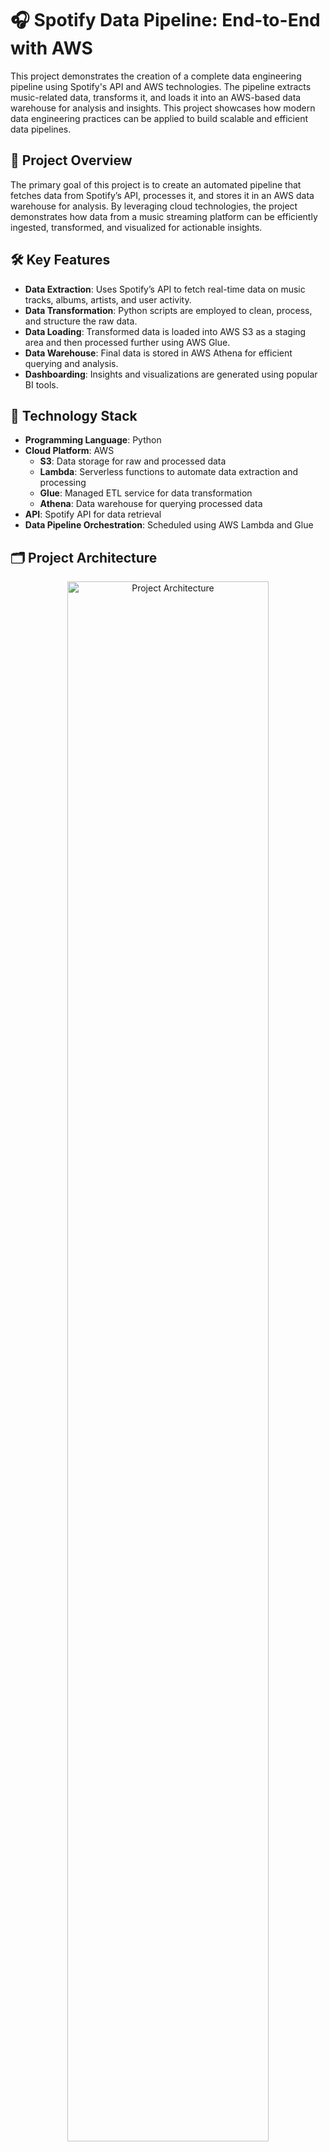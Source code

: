 # 🎧 Spotify Data Pipeline: End-to-End with AWS

This project demonstrates the creation of a complete data engineering pipeline using Spotify's API and AWS technologies. The pipeline extracts music-related data, transforms it, and loads it into an AWS-based data warehouse for analysis and insights. This project showcases how modern data engineering practices can be applied to build scalable and efficient data pipelines.

## 🌟 Project Overview

The primary goal of this project is to create an automated pipeline that fetches data from Spotify’s API, processes it, and stores it in an AWS data warehouse for analysis. By leveraging cloud technologies, the project demonstrates how data from a music streaming platform can be efficiently ingested, transformed, and visualized for actionable insights.

## 🛠️ Key Features

- **Data Extraction**: Uses Spotify’s API to fetch real-time data on music tracks, albums, artists, and user activity.
- **Data Transformation**: Python scripts are employed to clean, process, and structure the raw data.
- **Data Loading**: Transformed data is loaded into AWS S3 as a staging area and then processed further using AWS Glue.
- **Data Warehouse**: Final data is stored in AWS Athena for efficient querying and analysis.
- **Dashboarding**: Insights and visualizations are generated using popular BI tools.

## 🧰 Technology Stack

- **Programming Language**: Python  
- **Cloud Platform**: AWS
  - **S3**: Data storage for raw and processed data
  - **Lambda**: Serverless functions to automate data extraction and processing
  - **Glue**: Managed ETL service for data transformation
  - **Athena**: Data warehouse for querying processed data
- **API**: Spotify API for data retrieval
- **Data Pipeline Orchestration**: Scheduled using AWS Lambda and Glue

## 🗂️ Project Architecture

<p align="center">
  <img src="https://github.com/Prajwal0105/spotify-end-to-end-data-engineering-project/blob/main/architecture.png" alt="Project Architecture" width="80%" />
</p>

The project follows a simple yet scalable architecture:

1. **Data Ingestion**: Spotify API data is ingested and stored in AWS S3 (raw format).
2. **Data Transformation**: Python scripts running on AWS Lambda clean and process the raw data.
3. **ETL Processing**: AWS Glue is used to further transform the data and load it into a structured format.
4. **Data Warehousing**: Processed data is stored in AWS Athena, where it can be queried and analyzed.
5. **Visualization**: Insights are visualized through BI tools connected to Athena.

## 📊 Dataset and Data Sources

Data is fetched directly from Spotify’s public API, which provides comprehensive information about:

- **Tracks**: Song metadata, popularity, and streaming metrics.
- **Artists**: Artist details, follower count, and genres.
- **Albums**: Album releases, tracks, and related metadata.
- **User Activity**: Streaming habits, playlists, and interactions.

## 🚀 Setup Instructions

Follow these steps to set up and run the project:

### 1. Clone the Repository

```bash
git clone https://github.com/Prajwal0105/spotify-end-to-end-data-engineering-project.git
cd spotify-end-to-end-data-engineering-project
```

### 2. Set Up AWS

- Create an S3 bucket to store raw and processed data.
- Set up AWS Glue for ETL jobs.
- Configure AWS Lambda for automated data extraction.

### 3. Install Dependencies

```bash
pip install -r requirements.txt
```

### 4. Configure API Access

- Create a Spotify Developer account and generate API keys.
- Store your Spotify API keys in a `.env` file:

```bash
SPOTIFY_CLIENT_ID=your_client_id
SPOTIFY_CLIENT_SECRET=your_client_secret
```

### 5. Run the Pipeline

- Extract data from the Spotify API:

```bash
python extract_data.py
```

- Transform the data and load it into AWS S3:

```bash
python transform_data.py
```

- Use AWS Glue for further processing and querying in Athena.

## 📈 Data Analysis and Insights

After loading the data into AWS Athena, you can perform queries to gain insights such as:

- **Top Artists**: Which artists have the most streams over time.
- **Popular Tracks**: Which songs are trending globally.
- **User Behavior**: Patterns in streaming behavior, such as most active times for listening.

These insights can be visualized in a BI tool like **Tableau**, **Power BI**, or **Amazon QuickSight**, providing rich, interactive reports.

## 🏆 Key Learnings

- Building a scalable data pipeline using modern cloud technologies.
- Automating data extraction from APIs using serverless architectures.
- Efficiently processing and transforming large datasets for analysis.
- Storing and querying data in a cloud data warehouse for real-time analytics.

## 👨‍💻 Future Enhancements

- **Real-time Processing**: Implement real-time data streaming with AWS Kinesis.
- **Machine Learning**: Apply machine learning models to predict song popularity trends.
- **Advanced Dashboards**: Create more advanced dashboards for deeper insights using Power BI or Looker Studio.

## 📬 Contact

If you have any questions or feedback, feel free to reach out:

- **LinkedIn**: [Prajwal KP](https://www.linkedin.com/in/prajwal-kibbanahalli-prabhuswamy/)
- **Email**: prajwal.prabhu0105@gmail.com
